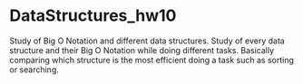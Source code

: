 # DataStructures_hw10
Study of Big O Notation and different data structures.
Study of every data structure and their Big O Notation while doing different tasks. Basically comparing which structure is the most efficient doing a task such as sorting or searching.
